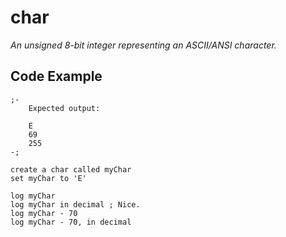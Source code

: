 # char
*An unsigned 8-bit integer representing an ASCII/ANSI character.*

## Code Example
```
;-
	Expected output:

	E
	69
	255
-;

create a char called myChar
set myChar to 'E'

log myChar
log myChar in decimal ; Nice.
log myChar - 70
log myChar - 70, in decimal
```